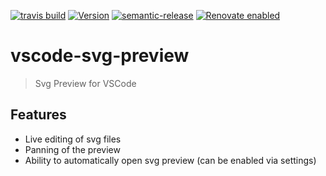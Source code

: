 [![travis build](https://img.shields.io/travis/com/SimonSiefke/vscode-svg-preview.svg?style=flat-square)](https://travis-ci.com/SimonSiefke/vscode-svg-preview) [![Version](https://vsmarketplacebadge.apphb.com/version/SimonSiefke.svg-preview.svg)](https://marketplace.visualstudio.com/items?itemName=SimonSiefke.svg-preview) [![semantic-release](https://img.shields.io/badge/%20%20%F0%9F%93%A6%F0%9F%9A%80-semantic--release-e10079.svg?style=flat-square)](https://github.com/semantic-release/semantic-release) [![Renovate enabled](https://img.shields.io/badge/renovate-enabled-brightgreen.svg)](https://renovatebot.com/)

# vscode-svg-preview

> Svg Preview for VSCode

<!-- TODO image -->
<!-- TODO logo -->

## Features

- Live editing of svg files
- Panning of the preview
- Ability to automatically open svg preview (can be enabled via settings)
